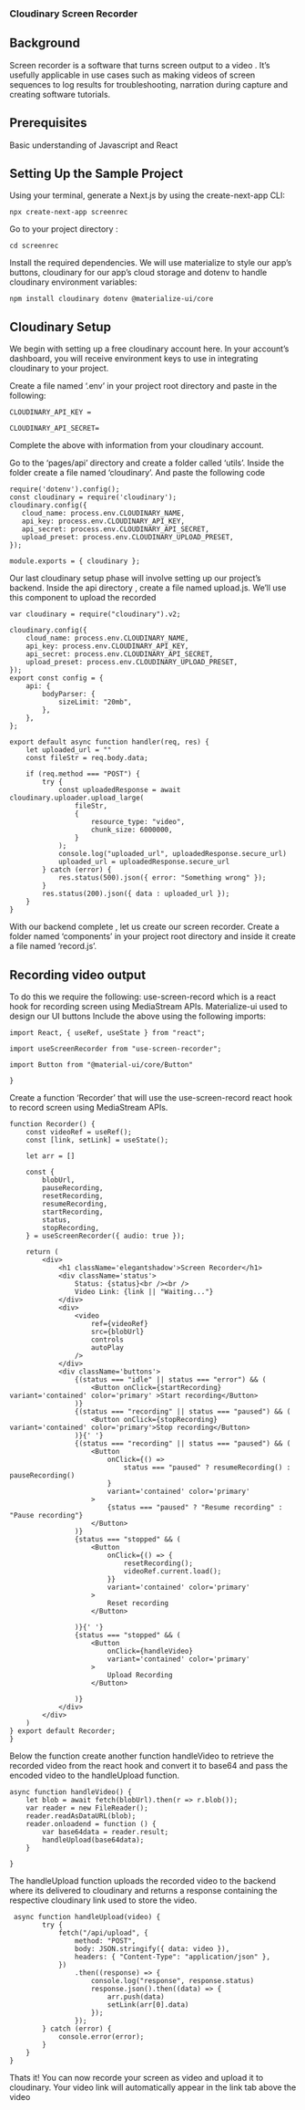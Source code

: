 ### Cloudinary Screen Recorder
## Background
Screen recorder is a software that turns screen output to a video . It’s usefully applicable in use cases such as making videos of screen sequences to log results for troubleshooting, narration during capture and creating software tutorials. 

## Prerequisites
Basic understanding of Javascript and React

## Setting Up the Sample Project
Using your terminal, generate a Next.js by using the create-next-app CLI:

`npx create-next-app screenrec`

Go to your project directory :

`cd screenrec`

Install the required dependencies. We will use materialize to style our app’s buttons, cloudinary for our app’s cloud storage and dotenv to handle cloudinary environment variables:

`npm install cloudinary dotenv @materialize-ui/core`

## Cloudinary Setup

We begin with setting up a free cloudinary account here. In your account’s dashboard, you will receive environment keys to use in integrating cloudinary to your project.

Create a file named ‘.env’ in your project root directory and paste in the following:

`CLOUDINARY_API_KEY = `

`CLOUDINARY_API_SECRET=`

Complete the above with information from your cloudinary account.

Go to the ‘pages/api’ directory and create a folder called ‘utils’. Inside the folder create a file named ‘cloudinary’. And paste the following code 
 ```
require('dotenv').config();
const cloudinary = require('cloudinary');
cloudinary.config({
    cloud_name: process.env.CLOUDINARY_NAME,
    api_key: process.env.CLOUDINARY_API_KEY,
    api_secret: process.env.CLOUDINARY_API_SECRET,
    upload_preset: process.env.CLOUDINARY_UPLOAD_PRESET,
});

module.exports = { cloudinary };
```

Our last cloudinary setup phase will involve setting up our project’s backend. Inside the api directory , create a file named upload.js. We’ll use this component to upload  the recorded 
```
var cloudinary = require("cloudinary").v2;

cloudinary.config({
    cloud_name: process.env.CLOUDINARY_NAME,
    api_key: process.env.CLOUDINARY_API_KEY,
    api_secret: process.env.CLOUDINARY_API_SECRET,
    upload_preset: process.env.CLOUDINARY_UPLOAD_PRESET,
});
export const config = {
    api: {
        bodyParser: {
            sizeLimit: "20mb",
        },
    },
};

export default async function handler(req, res) {
    let uploaded_url = ""
    const fileStr = req.body.data;

    if (req.method === "POST") {
        try {
            const uploadedResponse = await cloudinary.uploader.upload_large(
                fileStr,
                {
                    resource_type: "video",
                    chunk_size: 6000000,
                }
            );
            console.log("uploaded_url", uploadedResponse.secure_url)
            uploaded_url = uploadedResponse.secure_url
        } catch (error) {
            res.status(500).json({ error: "Something wrong" });
        }
        res.status(200).json({ data : uploaded_url });
    }
}
```

With our backend complete , let us create our screen recorder.
Create a folder named ‘components’ in your project root directory and inside it create a file named ‘record.js’. 

## Recording video output
To do this we require the following:
use-screen-record which is a react hook for recording screen using MediaStream APIs.
Materialize-ui used to design our UI buttons
Include the above using the following imports:

```
import React, { useRef, useState } from "react";

import useScreenRecorder from "use-screen-recorder";

import Button from "@material-ui/core/Button"

}
```

Create a function ‘Recorder’ that will use the use-screen-record react hook to record screen using MediaStream APIs.

```
function Recorder() {
    const videoRef = useRef();
    const [link, setLink] = useState();

    let arr = []

    const {
        blobUrl,
        pauseRecording,
        resetRecording,
        resumeRecording,
        startRecording,
        status,
        stopRecording,
    } = useScreenRecorder({ audio: true });
 
    return (
        <div>
            <h1 className='elegantshadow'>Screen Recorder</h1>
            <div className='status'>
                Status: {status}<br /><br />
                Video Link: {link || "Waiting..."}
            </div>
            <div>
                <video
                    ref={videoRef}
                    src={blobUrl}
                    controls
                    autoPlay
                />
            </div>
            <div className='buttons'>
                {(status === "idle" || status === "error") && (
                    <Button onClick={startRecording} variant='contained' color='primary' >Start recording</Button>
                )}
                {(status === "recording" || status === "paused") && (
                    <Button onClick={stopRecording} variant='contained' color='primary'>Stop recording</Button>
                )}{' '}
                {(status === "recording" || status === "paused") && (
                    <Button
                        onClick={() =>
                            status === "paused" ? resumeRecording() : pauseRecording()
                        }
                        variant='contained' color='primary'
                    >
                        {status === "paused" ? "Resume recording" : "Pause recording"}
                    </Button>
                )}
                {status === "stopped" && (
                    <Button
                        onClick={() => {
                            resetRecording();
                            videoRef.current.load();
                        }}
                        variant='contained' color='primary'
                    >
                        Reset recording
                    </Button>

                )}{' '}
                {status === "stopped" && (
                    <Button
                        onClick={handleVideo}
                        variant='contained' color='primary'
                    >
                        Upload Recording
                    </Button>

                )}
            </div>
        </div>
    )
} export default Recorder;
}
```

Below the function create another function handleVideo to retrieve the recorded video from the react hook and convert it to base64 and pass the encoded video to the handleUpload function.  

```
async function handleVideo() {
    let blob = await fetch(blobUrl).then(r => r.blob());
    var reader = new FileReader();
    reader.readAsDataURL(blob);
    reader.onloadend = function () {
        var base64data = reader.result;
        handleUpload(base64data);
    }
    
}
```

The handleUpload function uploads the recorded video to the backend where its delivered to cloudinary and returns a response containing the respective cloudinary link used to store the video.

```
 async function handleUpload(video) {
        try {
            fetch("/api/upload", {
                method: "POST",
                body: JSON.stringify({ data: video }),
                headers: { "Content-Type": "application/json" },
            })
                .then((response) => {
                    console.log("response", response.status)
                    response.json().then((data) => {
                        arr.push(data)
                        setLink(arr[0].data)
                    });
                });
        } catch (error) {
            console.error(error);
        }
    }
}
```

Thats it! You can now recorde your screen as video and upload it to cloudinary. Your video link will automatically appear in the link tab above the video